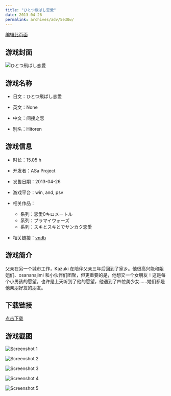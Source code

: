 ```yaml
---
title: "ひとつ飛ばし恋愛"
date: 2013-04-26
permalink: archives/adv/5e30w/
---
```

[编辑此页面](https://github.com/ACG-3/ADV3-source/blob/main/source/_posts/%E3%81%B2%E3%81%A8%E3%81%A4%E9%A3%9B%E3%81%B0%E3%81%97%E6%81%8B%E6%84%9B.md)

## 游戏封面

![ひとつ飛ばし恋愛](https://pan.timero.xyz/d/onedrive/img_lib_001/%E3%81%B2%E3%81%A8%E3%81%A4%E9%A3%9B%E3%81%B0%E3%81%97%E6%81%8B%E6%84%9B_cover.avif)


## 游戏名称

- 日文：ひとつ飛ばし恋愛
- 英文：None
- 中文：间接之恋

- 别名：Hitoren


## 游戏信息

- 时长：15.05 h
- 开发者：ASa Project
- 发售日期：2013-04-26
- 游戏平台：win, and, psv
- 相关作品：
   - 系列：恋愛0キロメートル
   - 系列：プラマイウォーズ
   - 系列：スキとスキとでサンカク恋愛

- 相关链接：[vndb](https://vndb.org/v11300)


## 游戏简介

父亲在另一个城市工作，Kazuki 在陪伴父亲三年后回到了家乡。他很高兴能和姐姐们、osananajimi 和小伙伴们团聚，但更重要的是，他想交一个女朋友！这是每个小男孩的愿望。也许是上天听到了他的愿望，他遇到了四位美少女......她们都是他亲朋好友的朋友。




## 下载链接

[点击下载](https://pan.timero.xyz/onedrive/adv_lib_001/%E3%81%B2%E3%81%A8%E3%81%A4%E9%A3%9B%E3%81%B0%E3%81%97%E6%81%8B%E6%84%9B)


## 游戏截图


![Screenshot 1](https://pan.timero.xyz/d/onedrive/img_lib_001/%E3%81%B2%E3%81%A8%E3%81%A4%E9%A3%9B%E3%81%B0%E3%81%97%E6%81%8B%E6%84%9B_Screenshot_1.avif)

![Screenshot 2](https://pan.timero.xyz/d/onedrive/img_lib_001/%E3%81%B2%E3%81%A8%E3%81%A4%E9%A3%9B%E3%81%B0%E3%81%97%E6%81%8B%E6%84%9B_Screenshot_2.avif)

![Screenshot 3](https://pan.timero.xyz/d/onedrive/img_lib_001/%E3%81%B2%E3%81%A8%E3%81%A4%E9%A3%9B%E3%81%B0%E3%81%97%E6%81%8B%E6%84%9B_Screenshot_3.avif)

![Screenshot 4](https://pan.timero.xyz/d/onedrive/img_lib_001/%E3%81%B2%E3%81%A8%E3%81%A4%E9%A3%9B%E3%81%B0%E3%81%97%E6%81%8B%E6%84%9B_Screenshot_4.avif)

![Screenshot 5](https://pan.timero.xyz/d/onedrive/img_lib_001/%E3%81%B2%E3%81%A8%E3%81%A4%E9%A3%9B%E3%81%B0%E3%81%97%E6%81%8B%E6%84%9B_Screenshot_5.avif)

